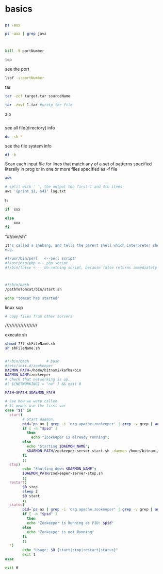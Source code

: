 # basics

##   


```sh
ps -aux

ps -aux | grep java




```

```sh
kill -9 portNumber


```

```sh
top

```

see the port 
```sh
lsof -i:portNumber

```

tar
```sh
tar -zcf target.tar sourceName

tar -zxvf 1.tar #unzip the file

```

zip
```sh

```

see all file(directory) info
```sh
du -sh *

```

see the file system info
```sh
df -h
```

Scan each input file for lines that match any of a set of patterns specified literally in prog or in one or more files specified as -f file
```sh
awk

# split with ' ', the output the first 1 and 4th items
aws '{print $1, $4}' log.txt      


```


fi
```sh
if  xxx

else 
    xxx
fi

```



“#!/bin/sh” 
```sh
It's called a shebang, and tells the parent shell which interpreter should be used to execute the script.
e.g.

#!/usr/bin/perl   <--perl script'
#!/usr/bin/php <-- php script
#!/bin/false <--- do-nothing script, because false returns immediately anyways.



#!/bin/bash
/pathToTomcat/bin/start.sh

echo "tomcat has started"


```


linux scp
```sh
# copy files from other servers


```


/////////////////////

execute sh 
```sh
chmod 777 shFileName.sh
sh shFileName.sh
```


```sh

#!/bin/bash        # bash     
#/etc/init.d/zookeeper
DAEMON_PATH=/home/bitnami/kafka/bin
DAEMON_NAME=zookeeper
# Check that networking is up.
#[ ${NETWORKING} = "no" ] && exit 0

PATH=$PATH:$DAEMON_PATH

# See how we were called.
# $1 means use the first var
case "$1" in
  start)
        # Start daemon.
        pid=`ps ax | grep -i 'org.apache.zookeeper' | grep -v grep | awk '{print $1}'`
        if [ -n "$pid" ]
          then
            echo "Zookeeper is already running";
        else
          echo "Starting $DAEMON_NAME";
          $DAEMON_PATH/zookeeper-server-start.sh -daemon /home/bitnami/kafka/config/zookeeper.properties
        fi
        ;;
  stop)
        echo "Shutting down $DAEMON_NAME";
        $DAEMON_PATH/zookeeper-server-stop.sh
        ;;
  restart)
        $0 stop
        sleep 2
        $0 start
        ;;
  status)
        pid=`ps ax | grep -i 'org.apache.zookeeper' | grep -v grep | awk '{print $1}'`
        if [ -n "$pid" ]
          then
          echo "Zookeeper is Running as PID: $pid"
        else
          echo "Zookeeper is not Running"
        fi
        ;;
  *)
        echo "Usage: $0 {start|stop|restart|status}"
        exit 1
esac

exit 0


```
